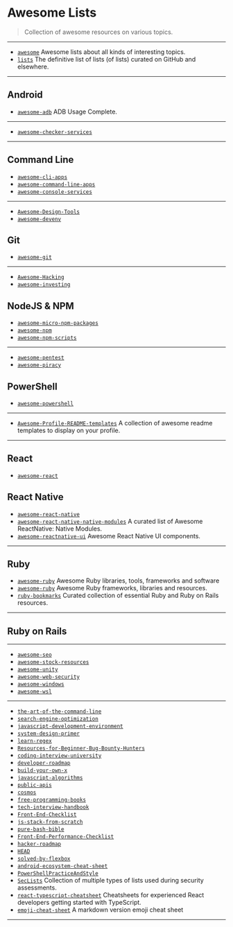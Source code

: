 # Awesome Lists

> Collection of awesome resources on various topics.

---

- [`awesome`](https://github.com/sindresorhus/awesome) Awesome lists about all kinds of interesting topics.
- [`lists`](https://github.com/jnv/lists) The definitive list of lists (of lists) curated on GitHub and elsewhere.

---

## Android

- [`awesome-adb`](https://github.com/mzlogin/awesome-adb) ADB Usage Complete.

---

- [`awesome-checker-services`](https://github.com/Brunty/awesome-checker-services)

---

## Command Line

- [`awesome-cli-apps`](https://github.com/agarrharr/awesome-cli-apps)
- [`awesome-command-line-apps`](https://github.com/herrbischoff/awesome-command-line-apps)
- [`awesome-console-services`](https://github.com/chubin/awesome-console-services)

---

- [`Awesome-Design-Tools`](https://github.com/LisaDziuba/Awesome-Design-Tools)
- [`awesome-devenv`](https://github.com/jondot/awesome-devenv)

## Git

- [`awesome-git`](https://github.com/dictcp/awesome-git)

---

- [`Awesome-Hacking`](https://github.com/Hack-with-Github/Awesome-Hacking)
- [`awesome-investing`](https://github.com/mr-karan/awesome-investing)

## NodeJS & NPM

- [`awesome-micro-npm-packages`](https://github.com/parro-it/awesome-micro-npm-packages)
- [`awesome-npm`](https://github.com/sindresorhus/awesome-npm)
- [`awesome-npm-scripts`](https://github.com/RyanZim/awesome-npm-scripts)

---

- [`awesome-pentest`](https://github.com/enaqx/awesome-pentest)
- [`awesome-piracy`](https://github.com/Igglybuff/awesome-piracy)

## PowerShell

- [`awesome-powershell`](https://github.com/janikvonrotz/awesome-powershell)

---

- [`Awesome-Profile-README-templates`](https://github.com/kautukkundan/Awesome-Profile-README-templates) A collection of awesome readme templates to display on your profile.

---

## React

- [`awesome-react`](https://github.com/enaqx/awesome-react)

## React Native

- [`awesome-react-native`](https://github.com/jondot/awesome-react-native)
- [`awesome-react-native-native-modules`](https://github.com/prscX/awesome-react-native-native-modules) A curated list of Awesome ReactNative: Native Modules.
- [`awesome-reactnative-ui`](https://github.com/madhavanmalolan/awesome-reactnative-ui) Awesome React Native UI components.

---

## Ruby

- [`awesome-ruby`](https://github.com/markets/awesome-ruby) Awesome Ruby libraries, tools, frameworks and software
- [`awesome-ruby`](https://github.com/sdogruyol/awesome-ruby) Awesome Ruby frameworks, libraries and resources.
- [`ruby-bookmarks`](https://github.com/dreikanter/ruby-bookmarks) Curated collection of essential Ruby and Ruby on Rails resources.

---

## Ruby on Rails

---

- [`awesome-seo`](https://github.com/teles/awesome-seo)
- [`awesome-stock-resources`](https://github.com/neutraltone/awesome-stock-resources)
- [`awesome-unity`](https://github.com/RyanNielson/awesome-unity)
- [`awesome-web-security`](https://github.com/qazbnm456/awesome-web-security)
- [`awesome-windows`](https://github.com/Awesome-Windows/Awesome)
- [`awesome-wsl`](https://github.com/sirredbeard/Awesome-WSL)

---

- [`the-art-of-the-command-line`](https://github.com/jlevy/the-art-of-command-line)
- [`search-engine-optimization`](https://github.com/marcobiedermann/search-engine-optimization)
- [`javascript-development-environment`](https://github.com/coryhouse/javascript-development-environment)
- [`system-design-primer`](https://github.com/donnemartin/system-design-primer)
- [`learn-regex`](https://github.com/ziishaned/learn-regex)
- [`Resources-for-Beginner-Bug-Bounty-Hunters`](https://github.com/nahamsec/Resources-for-Beginner-Bug-Bounty-Hunters)
- [`coding-interview-university`](https://github.com/jwasham/coding-interview-university)
- [`developer-roadmap`](https://github.com/kamranahmedse/developer-roadmap)
- [`build-your-own-x`](https://github.com/danistefanovic/build-your-own-x)
- [`javascript-algorithms`](https://github.com/trekhleb/javascript-algorithms)
- [`public-apis`](https://github.com/public-apis/public-apis)
- [`cosmos`](https://github.com/OpenGenus/cosmos)
- [`free-programming-books`](https://github.com/EbookFoundation/free-programming-books)
- [`tech-interview-handbook`](https://github.com/yangshun/tech-interview-handbook)
- [`Front-End-Checklist`](https://github.com/thedaviddias/Front-End-Checklist)
- [`js-stack-from-scratch`](https://github.com/verekia/js-stack-from-scratch)
- [`pure-bash-bible`](https://github.com/dylanaraps/pure-bash-bible)
- [`Front-End-Performance-Checklist`](https://github.com/thedaviddias/Front-End-Performance-Checklist)
- [`hacker-roadmap`](https://github.com/sundowndev/hacker-roadmap)
- [`HEAD`](https://github.com/joshbuchea/HEAD)
- [`solved-by-flexbox`](https://github.com/philipwalton/solved-by-flexbox)
- [`android-ecosystem-cheat-sheet`](https://github.com/igorwojda/android-ecosystem-cheat-sheet)
- [`PowerShellPracticeAndStyle`](https://github.com/PoshCode/PowerShellPracticeAndStyle)
- [`SecLists`](https://github.com/danielmiessler/SecLists) Collection of multiple types of lists used during security assessments.
- [`react-typescript-cheatsheet`](https://github.com/typescript-cheatsheets/react-typescript-cheatsheet) Cheatsheets for experienced React developers getting started with TypeScript.
- [`emoji-cheat-sheet`](https://github.com/ikatyang/emoji-cheat-sheet) A markdown version emoji cheat sheet

---
